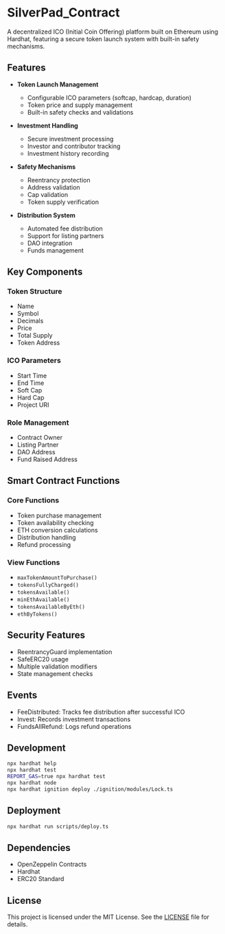 # SilverPad_Contract

A decentralized ICO (Initial Coin Offering) platform built on Ethereum using Hardhat, featuring a secure token launch system with built-in safety mechanisms.

## Features

- **Token Launch Management**
  - Configurable ICO parameters (softcap, hardcap, duration)
  - Token price and supply management
  - Built-in safety checks and validations

- **Investment Handling**
  - Secure investment processing
  - Investor and contributor tracking
  - Investment history recording

- **Safety Mechanisms**
  - Reentrancy protection
  - Address validation
  - Cap validation
  - Token supply verification

- **Distribution System**
  - Automated fee distribution
  - Support for listing partners
  - DAO integration
  - Funds management

## Key Components

### Token Structure
- Name
- Symbol
- Decimals
- Price
- Total Supply
- Token Address

### ICO Parameters
- Start Time
- End Time
- Soft Cap
- Hard Cap
- Project URI

### Role Management
- Contract Owner
- Listing Partner
- DAO Address
- Fund Raised Address

## Smart Contract Functions

### Core Functions
- Token purchase management
- Token availability checking
- ETH conversion calculations
- Distribution handling
- Refund processing

### View Functions
- `maxTokenAmountToPurchase()`
- `tokensFullyCharged()`
- `tokensAvailable()`
- `minEthAvailable()`
- `tokensAvailableByEth()`
- `ethByTokens()`

## Security Features
- ReentrancyGuard implementation
- SafeERC20 usage
- Multiple validation modifiers
- State management checks

## Events
- FeeDistributed: Tracks fee distribution after successful ICO
- Invest: Records investment transactions
- FundsAllRefund: Logs refund operations

## Development

```bash
npx hardhat help
npx hardhat test
REPORT_GAS=true npx hardhat test
npx hardhat node
npx hardhat ignition deploy ./ignition/modules/Lock.ts
```

## Deployment
```bash
npx hardhat run scripts/deploy.ts
```

## Dependencies
- OpenZeppelin Contracts
- Hardhat
- ERC20 Standard

## License
This project is licensed under the MIT License. See the [LICENSE](LICENSE) file for details.